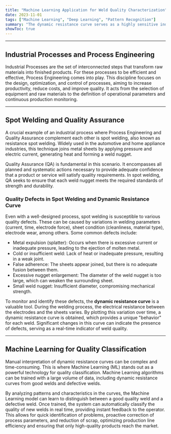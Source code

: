 ```yaml
---
title: "Machine Learning Application for Weld Quality Characterization"
date: 2023-11-01
tags: ["Machine Learning", "Deep Learning", "Pattern Recognition"]
summary: "The dynamic resistance curve serves as a highly sensitive indicator for real-time assessment of weld spot quality."
showToc: true
---
```


---

## Industrial Processes and Process Engineering

Industrial Processes are the set of interconnected steps that transform raw materials into finished products. For these processes to be efficient and effective, Process Engineering comes into play. This discipline focuses on the design, optimization, and control of processes, aiming to increase productivity, reduce costs, and improve quality. It acts from the selection of equipment and raw materials to the definition of operational parameters and continuous production monitoring.

---

## Spot Welding and Quality Assurance

A crucial example of an industrial process where Process Engineering and Quality Assurance complement each other is spot welding, also known as resistance spot welding. Widely used in the automotive and home appliance industries, this technique joins metal sheets by applying pressure and electric current, generating heat and forming a weld nugget.

Quality Assurance (QA) is fundamental in this scenario. It encompasses all planned and systematic actions necessary to provide adequate confidence that a product or service will satisfy quality requirements. In spot welding, QA seeks to ensure that each weld nugget meets the required standards of strength and durability.

### Quality Defects in Spot Welding and Dynamic Resistance Curve

Even with a well-designed process, spot welding is susceptible to various quality defects. These can be caused by variations in welding parameters (current, time, electrode force), sheet condition (cleanliness, material type), electrode wear, among others. Some common defects include:

* Metal expulsion (splatter): Occurs when there is excessive current or inadequate pressure, leading to the ejection of molten metal.
* Cold or insufficient weld: Lack of heat or inadequate pressure, resulting in a weak joint.
* False adherence: The sheets appear joined, but there is no adequate fusion between them.
* Excessive nugget enlargement: The diameter of the weld nugget is too large, which can weaken the surrounding sheet.
* Small weld nugget: Insufficient diameter, compromising mechanical strength.

To monitor and identify these defects, the **dynamic resistance curve** is a valuable tool. During the welding process, the electrical resistance between the electrodes and the sheets varies. By plotting this variation over time, a dynamic resistance curve is obtained, which provides a unique "behavior" for each weld. Significant changes in this curve can indicate the presence of defects, serving as a real-time indicator of weld quality.

--- 

## Machine Learning for Quality Classification

Manual interpretation of dynamic resistance curves can be complex and time-consuming. This is where Machine Learning (ML) stands out as a powerful technology for quality classification. Machine Learning algorithms can be trained with a large volume of data, including dynamic resistance curves from good welds and defective welds.

By analyzing patterns and characteristics in the curves, the Machine Learning model can learn to distinguish between a good quality weld and a defective weld. Once trained, the system can automatically classify the quality of new welds in real time, providing instant feedback to the operator. This allows for quick identification of problems, proactive correction of process parameters, and reduction of scrap, optimizing production line efficiency and ensuring that only high-quality products reach the market.


